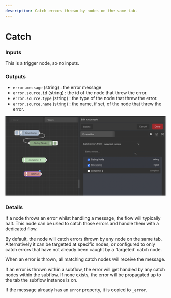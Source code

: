 ```yaml
---
description: Catch errors thrown by nodes on the same tab.
---
```


# Catch

### Inputs

This is a trigger node, so no inputs.

### Outputs

* `error.message` (string) : the error message
* `error.source.id` (string) : the id of the node that threw the error.
* `error.source.type` (string) : the type of the node that threw the error.
* `error.source.name` (string) : the name, if set, of the node that threw the error.

![](<../../../.gitbook/assets/image (29).png>)

### Details

If a node throws an error whilst handling a message, the flow will typically halt. This node can be used to catch those errors and handle them with a dedicated flow.

By default, the node will catch errors thrown by any node on the same tab. Alternatively it can be targetted at specific nodes, or configured to only catch errors that have not already been caught by a 'targeted' catch node.

When an error is thrown, all matching catch nodes will receive the message.

If an error is thrown within a subflow, the error will get handled by any catch nodes within the subflow. If none exists, the error will be propagated up to the tab the subflow instance is on.

If the message already has an `error` property, it is copied to `_error`.
